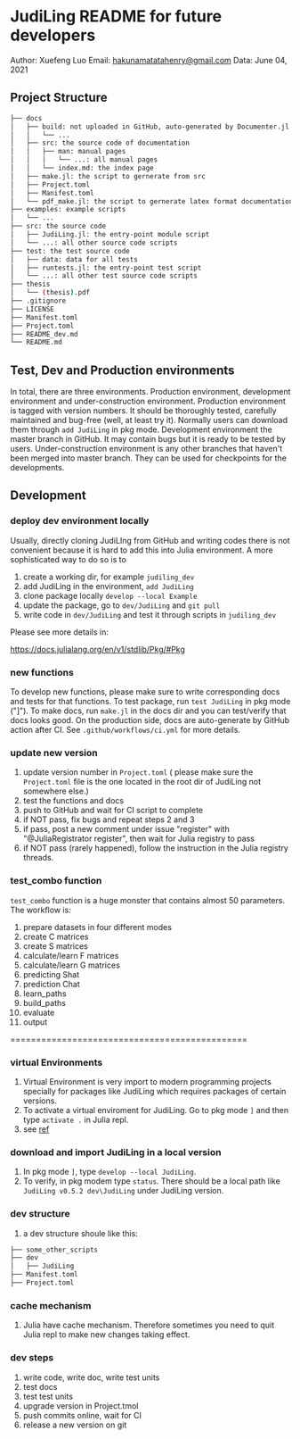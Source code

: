 # JudiLing README for future developers

Author: Xuefeng Luo
Email: hakunamatatahenry@gmail.com
Data: June 04, 2021


## Project Structure

```bash
├── docs
│   ├── build: not uploaded in GitHub, auto-generated by Documenter.jl
│   │   └── ...
│   ├── src: the source code of documentation
│   │   ├── man: manual pages
│   │   │   └── ...: all manual pages
│   │   └── index.md: the index page
│   ├── make.jl: the script to gernerate from src
│   ├── Project.toml
│   ├── Manifest.toml
│   └── pdf_make.jl: the script to gernerate latex format documentation
├── examples: example scripts
│   └── ...
├── src: the source code
│   ├── JudiLing.jl: the entry-point module script
│   └── ...: all other source code scripts
├── test: the test source code
│   ├── data: data for all tests
│   ├── runtests.jl: the entry-point test script
│   └── ...: all other test source code scripts
├── thesis
│   └── (thesis).pdf
├── .gitignore
├── LICENSE
├── Manifest.toml
├── Project.toml
├── README_dev.md
└── README.md
```

## Test, Dev and Production environments
In total, there are three environments. Production environment, development environment and under-construction environment.
Production environment is tagged with version numbers. It should be thoroughly tested, carefully maintained and bug-free (well, at least try it). Normally users can download them through `add JudiLing` in pkg mode.
Development environment the master branch in GitHub. It may contain bugs but it is ready to be tested by users.
Under-construction environment is any other branches that haven't been merged into master branch. They can be used for checkpoints for the developments.

## Development

### deploy dev environment locally

Usually, directly cloning JudiLIng from GitHub and writing codes there is not convenient because it is hard to add this into Julia environment. A more sophisticated way to do so is to

1. create a working dir, for example `judiling_dev`
2. add JudiLing in the environment, `add JudiLing`
3. clone package locally `develop --local Example`
4. update the package, go to `dev/JudiLing` and `git pull`
5. write code in `dev/JudiLing` and test it through scripts in `judiling_dev`

Please see more details in:

https://docs.julialang.org/en/v1/stdlib/Pkg/#Pkg


### new functions
To develop new functions, please make sure to write corresponding docs and tests for that functions.
To test package, run `test JudiLing` in pkg mode ("]").
To make docs, run `make.jl` in the docs dir and you can test/verify that docs looks good. On the production side, docs are auto-generate by GitHub action after CI. See `.github/workflows/ci.yml` for more details.

### update new version
1. update version number in `Project.toml` ( please make sure the `Project.toml` file is the one located in the root dir of JudiLing not somewhere else.)
2. test the functions and docs
3. push to GitHub and wait for CI script to complete
4. if NOT pass, fix bugs and repeat steps 2 and 3
5. if pass, post a new comment under issue "register" with "@JuliaRegistrator register", then wait for Julia registry to pass
6. if NOT pass (rarely happened), follow the instruction in the Julia registry threads.

### test_combo function
`test_combo` function is a huge monster that contains almost 50 parameters. The workflow is:

1. prepare datasets in four different modes
2. create C matrices
3. create S matrices
4. calculate/learn F matrices
5. calculate/learn G matrices
6. predicting Shat
7. prediction Chat
8. learn_paths
9. build_paths
10. evaluate
11. output

==============================================
### virtual Environments
1. Virtual Environment is very import to modern programming projects specially for packages like JudiLing which requires packages of certain versions.
2. To activate a virtual enviroment for JudiLing. Go to pkg mode `]` and then type `activate .` in Julia repl.
3. see [ref](https://docs.julialang.org/en/v1/stdlib/Pkg/)

### download and import JudiLing in a local version
1. In pkg mode `]`, type `develop --local JudiLing`.
2. To verify, in pkg modem type `status`. There should be a local path like `JudiLing v0.5.2 dev\JudiLing` under JudiLing version.

### dev structure
1. a dev structure shoule like this:
```bash
├── some_other_scripts
├── dev
│   ├── JudiLing
├── Manifest.toml
├── Project.toml
```

### cache mechanism
1. Julia have cache mechanism. Therefore sometimes you need to quit Julia repl to make new changes taking effect.

### dev steps
1. write code, write doc, write test units
2. test docs
3. test test units
4. upgrade version in Project.tmol
5. push commits online, wait for CI
6. release a new version on git